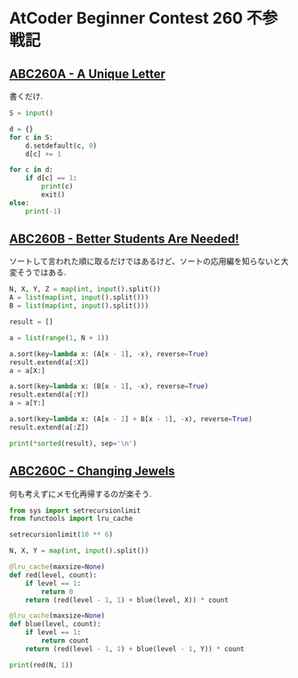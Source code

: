 # AtCoder Beginner Contest 260 不参戦記

## [ABC260A - A Unique Letter](https://atcoder.jp/contests/abc260/tasks/abc260_a)

書くだけ.

```python
S = input()

d = {}
for c in S:
    d.setdefault(c, 0)
    d[c] += 1

for c in d:
    if d[c] == 1:
        print(c)
        exit()
else:
    print(-1)
```

## [ABC260B - Better Students Are Needed!](https://atcoder.jp/contests/abc260/tasks/abc260_b)

ソートして言われた順に取るだけではあるけど、ソートの応用編を知らないと大変そうではある.

```python
N, X, Y, Z = map(int, input().split())
A = list(map(int, input().split()))
B = list(map(int, input().split()))

result = []

a = list(range(1, N + 1))

a.sort(key=lambda x: (A[x - 1], -x), reverse=True)
result.extend(a[:X])
a = a[X:]

a.sort(key=lambda x: (B[x - 1], -x), reverse=True)
result.extend(a[:Y])
a = a[Y:]

a.sort(key=lambda x: (A[x - 1] + B[x - 1], -x), reverse=True)
result.extend(a[:Z])

print(*sorted(result), sep='\n')
```

## [ABC260C - Changing Jewels](https://atcoder.jp/contests/abc260/tasks/abc260_c)

何も考えずにメモ化再帰するのが楽そう.

```python
from sys import setrecursionlimit
from functools import lru_cache

setrecursionlimit(10 ** 6)

N, X, Y = map(int, input().split())

@lru_cache(maxsize=None)
def red(level, count):
    if level == 1:
        return 0
    return (red(level - 1, 1) + blue(level, X)) * count

@lru_cache(maxsize=None)
def blue(level, count):
    if level == 1:
        return count
    return (red(level - 1, 1) + blue(level - 1, Y)) * count

print(red(N, 1))
```
